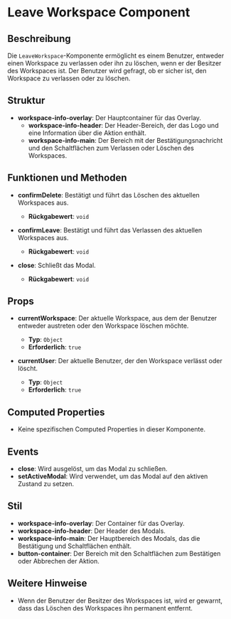 # Leave Workspace Component

## Beschreibung
Die `LeaveWorkspace`-Komponente ermöglicht es einem Benutzer, entweder einen Workspace zu verlassen oder ihn zu löschen, wenn er der Besitzer des Workspaces ist. Der Benutzer wird gefragt, ob er sicher ist, den Workspace zu verlassen oder zu löschen.

## Struktur
- **workspace-info-overlay**: Der Hauptcontainer für das Overlay.
  - **workspace-info-header**: Der Header-Bereich, der das Logo und eine Information über die Aktion enthält.
  - **workspace-info-main**: Der Bereich mit der Bestätigungsnachricht und den Schaltflächen zum Verlassen oder Löschen des Workspaces.

## Funktionen und Methoden
- **confirmDelete**: Bestätigt und führt das Löschen des aktuellen Workspaces aus.
  - **Rückgabewert**: `void`
  
- **confirmLeave**: Bestätigt und führt das Verlassen des aktuellen Workspaces aus.
  - **Rückgabewert**: `void`
  
- **close**: Schließt das Modal.
  - **Rückgabewert**: `void`

## Props
- **currentWorkspace**: Der aktuelle Workspace, aus dem der Benutzer entweder austreten oder den Workspace löschen möchte.
  - **Typ**: `Object`
  - **Erforderlich**: `true`

- **currentUser**: Der aktuelle Benutzer, der den Workspace verlässt oder löscht.
  - **Typ**: `Object`
  - **Erforderlich**: `true`

## Computed Properties
- Keine spezifischen Computed Properties in dieser Komponente.

## Events
- **close**: Wird ausgelöst, um das Modal zu schließen.
- **setActiveModal**: Wird verwendet, um das Modal auf den aktiven Zustand zu setzen.

## Stil
- **workspace-info-overlay**: Der Container für das Overlay.
- **workspace-info-header**: Der Header des Modals.
- **workspace-info-main**: Der Hauptbereich des Modals, das die Bestätigung und Schaltflächen enthält.
- **button-container**: Der Bereich mit den Schaltflächen zum Bestätigen oder Abbrechen der Aktion.

## Weitere Hinweise
- Wenn der Benutzer der Besitzer des Workspaces ist, wird er gewarnt, dass das Löschen des Workspaces ihn permanent entfernt.
